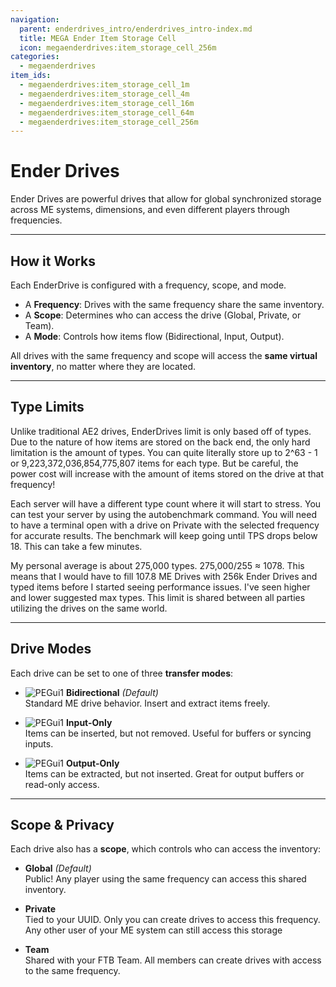 ```yaml
---
navigation:
  parent: enderdrives_intro/enderdrives_intro-index.md
  title: MEGA Ender Item Storage Cell
  icon: megaenderdrives:item_storage_cell_256m
categories:
  - megaenderdrives
item_ids:
  - megaenderdrives:item_storage_cell_1m
  - megaenderdrives:item_storage_cell_4m
  - megaenderdrives:item_storage_cell_16m
  - megaenderdrives:item_storage_cell_64m
  - megaenderdrives:item_storage_cell_256m
---
```


# Ender Drives

Ender Drives are powerful drives that allow for global synchronized storage across ME systems, dimensions, and even different players through frequencies.

<Row gap="10">
  <Column>
    <ItemImage id="megaenderdrives:item_storage_cell_1m" />
  </Column>
  <Column>
    <ItemLink id="megaenderdrives:item_storage_cell_1m" />
  </Column>
</Row>

<Row gap="10">
  <Column>
    <ItemImage id="megaenderdrives:item_storage_cell_4m" />
  </Column>
  <Column>
    <ItemLink id="megaenderdrives:item_storage_cell_4m" />
  </Column>
</Row>

<Row gap="10">
  <Column>
    <ItemImage id="megaenderdrives:item_storage_cell_16m" />
  </Column>
  <Column>
    <ItemLink id="megaenderdrives:item_storage_cell_16m" />
  </Column>
</Row>

<Row gap="10">
  <Column>
    <ItemImage id="megaenderdrives:item_storage_cell_64m" />
  </Column>
  <Column>
    <ItemLink id="megaenderdrives:item_storage_cell_64m" />
  </Column>
</Row>

<Row gap="10">
  <Column>
    <ItemImage id="megaenderdrives:item_storage_cell_256m" />
  </Column>
  <Column>
    <ItemLink id="megaenderdrives:item_storage_cell_256m" />
  </Column>
</Row>

---

## How it Works
Each EnderDrive is configured with a frequency, scope, and mode.
- A **Frequency**: Drives with the same frequency share the same inventory.
- A **Scope**: Determines who can access the drive (Global, Private, or Team).
- A **Mode**: Controls how items flow (Bidirectional, Input, Output).

All drives with the same frequency and scope will access the **same virtual inventory**, no matter where they are located.

---

## Type Limits
Unlike traditional AE2 drives, EnderDrives limit is only based off of types.  Due to the nature of how items are stored on the back end, the only hard limitation is the amount of types.  You can quite literally store up to 2^63 - 1 or 9,223,372,036,854,775,807 items for each type.  But be careful, the power cost will increase with the amount of items stored on the drive at that frequency!

Each server will have a different type count where it will start to stress.  You can test your server by using the autobenchmark command.  You will need to have a terminal open with a drive on Private with the selected frequency for accurate results.  The benchmark will keep going until TPS drops below 18.  This can take a few minutes.

My personal average is about 275,000 types.  275,000/255 ≈ 1078.  This means that I would have to fill 107.8 ME Drives with 256k Ender Drives and typed items before I started seeing performance issues.  I've seen higher and lower suggested max types.  This limit is shared between all parties utilizing the drives on the same world.

---

## Drive Modes
Each drive can be set to one of three **transfer modes**:

- ![PEGui1](../pic/transport_bidirectional_alt.png) **Bidirectional** _(Default)_  
  Standard ME drive behavior. Insert and extract items freely.


- ![PEGui1](../pic/transport_input_alt.png) **Input-Only**  
  Items can be inserted, but not removed. Useful for buffers or syncing inputs.


- ![PEGui1](../pic/transport_output_alt.png) **Output-Only**  
  Items can be extracted, but not inserted. Great for output buffers or read-only access.

---

## Scope & Privacy

Each drive also has a **scope**, which controls who can access the inventory:
-  **Global** _(Default)_  
   Public! Any player using the same frequency can access this shared inventory.


-  **Private**  
   Tied to your UUID. Only you can create drives to access this frequency.  Any other user of your ME system can still access this storage


-  **Team**  
   Shared with your FTB Team. All members can create drives with access to the same frequency.